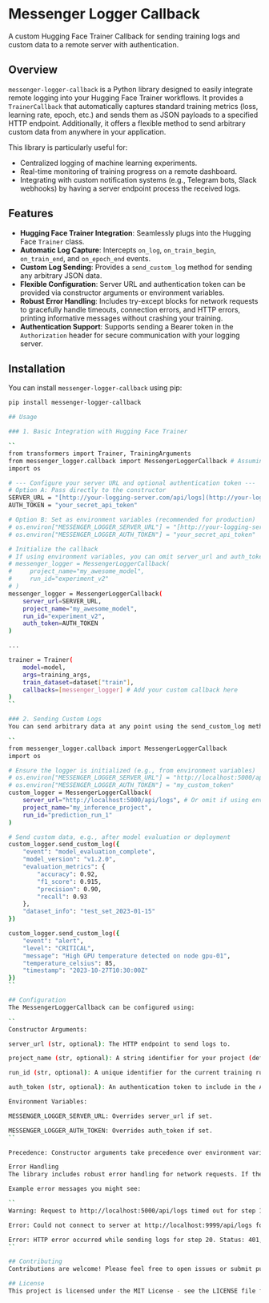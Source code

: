 # Messenger Logger Callback

A custom Hugging Face Trainer Callback for sending training logs and custom data to a remote server with authentication.

## Overview

`messenger-logger-callback` is a Python library designed to easily integrate remote logging into your Hugging Face Trainer workflows. It provides a `TrainerCallback` that automatically captures standard training metrics (loss, learning rate, epoch, etc.) and sends them as JSON payloads to a specified HTTP endpoint. Additionally, it offers a flexible method to send arbitrary custom data from anywhere in your application.

This library is particularly useful for:

* Centralized logging of machine learning experiments.
* Real-time monitoring of training progress on a remote dashboard.
* Integrating with custom notification systems (e.g., Telegram bots, Slack webhooks) by having a server endpoint process the received logs.

## Features

* **Hugging Face Trainer Integration**: Seamlessly plugs into the Hugging Face `Trainer` class.
* **Automatic Log Capture**: Intercepts `on_log`, `on_train_begin`, `on_train_end`, and `on_epoch_end` events.
* **Custom Log Sending**: Provides a `send_custom_log` method for sending any arbitrary JSON data.
* **Flexible Configuration**: Server URL and authentication token can be provided via constructor arguments or environment variables.
* **Robust Error Handling**: Includes try-except blocks for network requests to gracefully handle timeouts, connection errors, and HTTP errors, printing informative messages without crashing your training.
* **Authentication Support**: Supports sending a Bearer token in the `Authorization` header for secure communication with your logging server.

## Installation

You can install `messenger-logger-callback` using pip:

```bash
pip install messenger-logger-callback

## Usage

### 1. Basic Integration with Hugging Face Trainer

``
from transformers import Trainer, TrainingArguments
from messenger_logger.callback import MessengerLoggerCallback # Assuming your file is in messenger_logger/callback.py
import os

# --- Configure your server URL and optional authentication token ---
# Option A: Pass directly to the constructor
SERVER_URL = "[http://your-logging-server.com/api/logs](http://your-logging-server.com/api/logs)"
AUTH_TOKEN = "your_secret_api_token"

# Option B: Set as environment variables (recommended for production)
# os.environ["MESSENGER_LOGGER_SERVER_URL"] = "[http://your-logging-server.com/api/logs](http://your-logging-server.com/api/logs)"
# os.environ["MESSENGER_LOGGER_AUTH_TOKEN"] = "your_secret_api_token"

# Initialize the callback
# If using environment variables, you can omit server_url and auth_token arguments:
# messenger_logger = MessengerLoggerCallback(
#     project_name="my_awesome_model",
#     run_id="experiment_v2"
# )
messenger_logger = MessengerLoggerCallback(
    server_url=SERVER_URL,
    project_name="my_awesome_model",
    run_id="experiment_v2",
    auth_token=AUTH_TOKEN
)

...

trainer = Trainer(
    model=model,
    args=training_args,
    train_dataset=dataset["train"],
    callbacks=[messenger_logger] # Add your custom callback here
)
``

### 2. Sending Custom Logs
You can send arbitrary data at any point using the send_custom_log method:

``
from messenger_logger.callback import MessengerLoggerCallback
import os

# Ensure the logger is initialized (e.g., from environment variables)
# os.environ["MESSENGER_LOGGER_SERVER_URL"] = "http://localhost:5000/api/logs"
# os.environ["MESSENGER_LOGGER_AUTH_TOKEN"] = "my_custom_token"
custom_logger = MessengerLoggerCallback(
    server_url="http://localhost:5000/api/logs", # Or omit if using env vars
    project_name="my_inference_project",
    run_id="prediction_run_1"
)

# Send custom data, e.g., after model evaluation or deployment
custom_logger.send_custom_log({
    "event": "model_evaluation_complete",
    "model_version": "v1.2.0",
    "evaluation_metrics": {
        "accuracy": 0.92,
        "f1_score": 0.915,
        "precision": 0.90,
        "recall": 0.93
    },
    "dataset_info": "test_set_2023-01-15"
})

custom_logger.send_custom_log({
    "event": "alert",
    "level": "CRITICAL",
    "message": "High GPU temperature detected on node gpu-01",
    "temperature_celsius": 85,
    "timestamp": "2023-10-27T10:30:00Z"
})
``

## Configuration
The MessengerLoggerCallback can be configured using:

``
Constructor Arguments:

server_url (str, optional): The HTTP endpoint to send logs to.

project_name (str, optional): A string identifier for your project (defaults to "default_project").

run_id (str, optional): A unique identifier for the current training run. If not provided, a timestamp-based ID is generated.

auth_token (str, optional): An authentication token to include in the Authorization: Bearer <token> header.

Environment Variables:

MESSENGER_LOGGER_SERVER_URL: Overrides server_url if set.

MESSENGER_LOGGER_AUTH_TOKEN: Overrides auth_token if set.
``

Precedence: Constructor arguments take precedence over environment variables. If neither is provided for server_url, a ValueError will be raised.

Error Handling
The library includes robust error handling for network requests. If the logging server is unavailable, times out, or returns an HTTP error (4xx/5xx), a warning or error message will be printed to the console, but your training script will continue to run without interruption.

Example error messages you might see:

``
Warning: Request to http://localhost:5000/api/logs timed out for step 10. The server did not respond within the expected time.

Error: Could not connect to server at http://localhost:9999/api/logs for step N/A. The server might be unavailable or the URL is incorrect. Error details: ...

Error: HTTP error occurred while sending logs for step 20. Status: 401, Response: Unauthorized. Check server logs for more details.
``

## Contributing
Contributions are welcome! Please feel free to open issues or submit pull requests on the GitHub repository.

## License
This project is licensed under the MIT License - see the LICENSE file for details.
